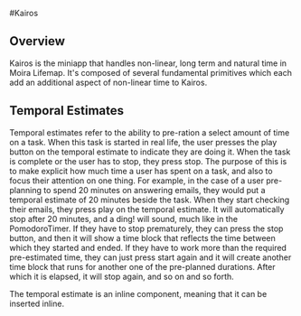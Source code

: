 #Kairos

## Overview
Kairos is the miniapp that handles non-linear, long term and natural time in Moira Lifemap. It's composed of several fundamental primitives which each add an additional aspect of non-linear time to Kairos.

## Temporal Estimates

Temporal estimates refer to the ability to pre-ration a select amount of time on a task. When this task is started in real life, the user presses the play button on the temporal estimate to indicate they are doing it. When the task is complete or the user has to stop, they press stop. The purpose of this is to make explicit how much time a user has spent on a task, and also to focus their attention on one thing. For example, in the case of a user pre-planning to spend 20 minutes on answering emails, they would put a temporal estimate of 20 minutes beside the task. When they start checking their emails, they press play on the temporal estimate. It will automatically stop after 20 minutes, and a ding! will sound, much like in the PomodoroTimer. If they have to stop prematurely, they can press the stop button, and then it will show a time block that reflects the time between which they started and ended. If they have to work more than the required pre-estimated time, they can just press start again and it will create another time block that runs for another one of the pre-planned durations. After which it is elapsed, it will stop again, and so on and so forth.

The temporal estimate is an inline component, meaning that it can be inserted inline.